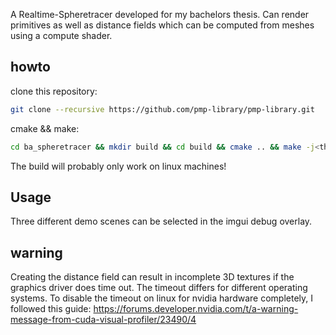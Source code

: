 A Realtime-Spheretracer developed for my bachelors thesis.
Can render primitives as well as distance fields which can be computed from
meshes using a compute shader.

## howto

clone this repository:

```sh
git clone --recursive https://github.com/pmp-library/pmp-library.git
```

cmake && make:

```sh
cd ba_spheretracer && mkdir build && cd build && cmake .. && make -j<threads>
```

The build will probably only work on linux machines!

## Usage

Three different demo scenes can be selected in the imgui debug overlay.

## warning

Creating the distance field can result in incomplete 3D textures if the
graphics driver does time out.
The timeout differs for different operating systems.
To disable the timeout on linux for nvidia hardware completely, I followed this
guide:
https://forums.developer.nvidia.com/t/a-warning-message-from-cuda-visual-profiler/23490/4
